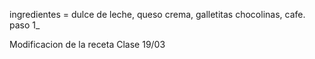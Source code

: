 ingredientes = dulce de leche, queso crema, galletitas chocolinas, cafe.
paso 1_


Modificacion de la receta 
Clase 19/03